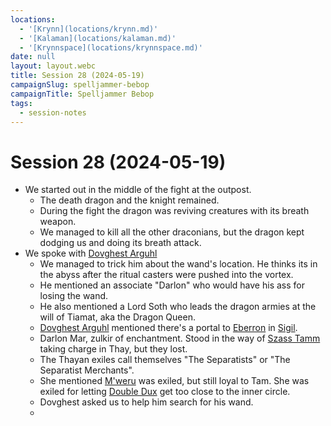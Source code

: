 ```yaml
---
locations:
  - '[Krynn](locations/krynn.md)'
  - '[Kalaman](locations/kalaman.md)'
  - '[Krynnspace](locations/krynnspace.md)'
date: null
layout: layout.webc
title: Session 28 (2024-05-19)
campaignSlug: spelljammer-bebop
campaignTitle: Spelljammer Bebop
tags:
  - session-notes
---
```

# Session 28 (2024-05-19)

- We started out in the middle of the fight at the outpost.
	- The death dragon and the knight remained.
	- During the fight the dragon was reviving creatures with its breath weapon.
	- We managed to kill all the other draconians, but the dragon kept dodging us and doing its breath attack.
- We spoke with [Dovghest Arguhl](npcs/dovghest-arghul.md)
	- We managed to trick him about the wand's location. He thinks its in the abyss after the ritual casters were pushed into the vortex.
	- He mentioned an associate "Darlon" who would have his ass for losing the wand.
	- He also mentioned a Lord Soth who leads the dragon armies at the will of Tiamat, aka the Dragon Queen.
	- [Dovghest Arguhl](npcs/dovghest-arghul.md) mentioned there's a portal to [Eberron](locations/eberron.md) in [Sigil](locations/sigil.md).
	- Darlon Mar, zulkir of enchantment. Stood in the way of [Szass Tamm](npcs/szass-tamm.md) taking charge in Thay, but they lost.
	- The Thayan exiles call themselves "The Separatists" or "The Separatist Merchants".
	- She mentioned [M'weru](npcs/mweru.md) was exiled, but still loyal to Tam. She was exiled for letting [Double Dux](npcs/dubbuldux.md) get too close to the inner circle.
	- Dovghest asked us to help him search for his wand.
	- 
